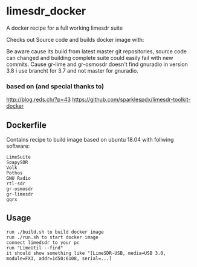 # limesdr_docker
A docker recipe for a full working limesdr suite

Checks out Source code and builds docker image with:

Be aware cause its build from latest master git repositories, source code can changed and building complete suite could easily fail with new commits.
Cause gr-lime and gr-osmosdr doesn't find gnuradio in version 3.8 i use brancht for 3.7 and not master for gnuradio.

### based on (and special thanks to)
 http://blog.reds.ch/?p=43
 https://github.com/sparklespdx/limesdr-toolkit-docker

## Dockerfile

Contains recipe to build image based on ubuntu 18.04 with follwing software:

    LimeSuite
    SoapySDR
    Volk
    Pothos
    GNU Radio
    rtl-sdr
    gr-osmosdr
    gr-limesdr
    gqrx


## Usage
    run ./build.sh to build docker image
    run ./run.sh to start docker image
    connect limedsdr to your pc
    run "LimeUtil --find"
    it should show something like "[LimeSDR-USB, media=USB 3.0, module=FX3, addr=1d50:6108, serial=...]

